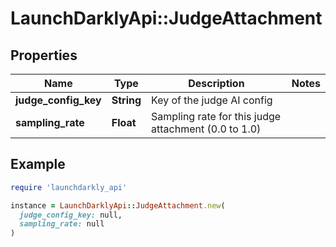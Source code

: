 # LaunchDarklyApi::JudgeAttachment

## Properties

| Name | Type | Description | Notes |
| ---- | ---- | ----------- | ----- |
| **judge_config_key** | **String** | Key of the judge AI config |  |
| **sampling_rate** | **Float** | Sampling rate for this judge attachment (0.0 to 1.0) |  |

## Example

```ruby
require 'launchdarkly_api'

instance = LaunchDarklyApi::JudgeAttachment.new(
  judge_config_key: null,
  sampling_rate: null
)
```

